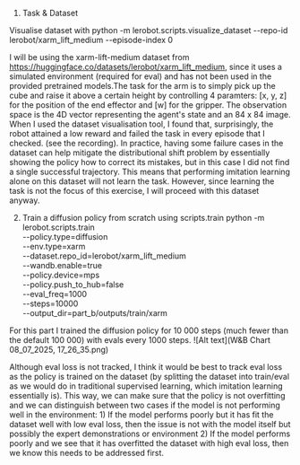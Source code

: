 1. Task & Dataset 

Visualise dataset with
python -m lerobot.scripts.visualize_dataset     --repo-id lerobot/xarm_lift_medium     --episode-index 0

I will be using the xarm-lift-medium dataset from https://huggingface.co/datasets/lerobot/xarm_lift_medium, 
since it uses a simulated environment (required for eval) and has not been used in 
the provided pretrained models.The task for the arm is to simply pick up the cube and raise
it above a certain height by controlling 4 paramters: [x, y, z] for the position of the 
end effector and [w] for the gripper. The observation space is the 4D vector representing the agent's state 
and an 84 x 84 image. When I used the dataset visualisation tool, I found that, 
surprisingly, the robot attained a low reward and failed the task in every episode that I checked.
(see the recording). In practice, having some failure cases in the dataset can help
mitigate the distributional shift problem by essentially showing the policy how to correct
its mistakes, but in this case I did not find a single successful trajectory. This means that performing imitation learning alone on this dataset 
will not learn the task. However, since learning the task is not the focus of this exercise, I will proceed
with this dataset anyway.

2. Train a diffusion policy from scratch using scripts.train
python -m lerobot.scripts.train \
    --policy.type=diffusion \
    --env.type=xarm \
    --dataset.repo_id=lerobot/xarm_lift_medium \
    --wandb.enable=true \
    --policy.device=mps \
    --policy.push_to_hub=false \
    --eval_freq=1000 \
    --steps=10000 \
    --output_dir=part_b/outputs/train/xarm

For this part I trained the diffusion policy for 10 000 steps (much fewer than
the default 100 000) with evals every 1000 steps. 
![Alt text](W&B Chart 08_07_2025, 17_26_35.png)

Although eval loss is not tracked, I think it would be best to track eval loss 
as the policy is trained on the dataset (by splitting the dataset into
train/eval as we would do
in traditional supervised learning, which imitation learning essentially is). 
This way, we can make sure that the policy is not overfitting and we can 
distinguish between two cases if the model is not performing well in the environment: 1) If 
the model performs poorly but it has fit the 
dataset well with low eval loss, then the issue is not with the model itself
but possibly the expert demonstrations or environment 2) If the model performs poorly 
and we see that it has overfitted the dataset
with high eval loss, then we know this needs to be addressed first.


